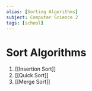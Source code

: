 ```yaml
---
alias: [Sorting Algorithms]
subject: Computer Science 2
tags: [school]
---
```

# Sort Algorithms



1. [[Insertion Sort]]
2. [[Quick Sort]]
3. [[Merge Sort]]